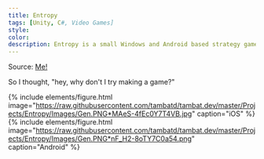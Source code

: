 ```yaml
---
title: Entropy
tags: [Unity, C#, Video Games]
style:
color:
description: Entropy is a small Windows and Android based strategy game based in a cyberpunk dystopia.
---
```


Source: [Me!]()

So I thought, "hey, why don't I try making a game?"

{% include elements/figure.html image="https://raw.githubusercontent.com/tambatd/tambat.dev/master/Projects/Entropy/Images/Gen.PNG*MAeS-4fEc0Y7T4VB.jpg" caption="iOS" %}
{% include elements/figure.html image="https://raw.githubusercontent.com/tambatd/tambat.dev/master/Projects/Entropy/Images/Gen.PNG*nF_H2-8oTY7C0a54.png" caption="Android" %}
